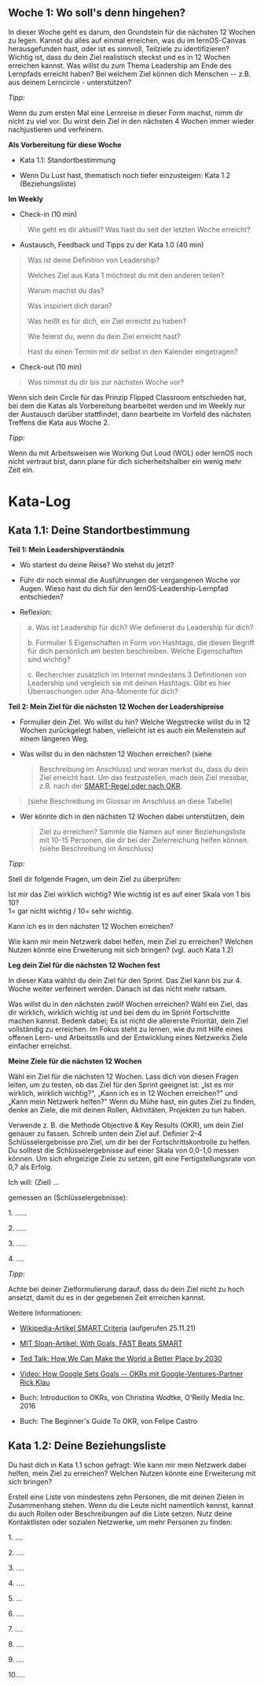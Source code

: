 ## Woche 1: Wo soll's denn hingehen?

In dieser Woche geht es darum, den Grundstein für die nächsten 12 Wochen
zu legen. Kannst du alles auf einmal erreichen, was du im lernOS-Canvas
herausgefunden hast, oder ist es sinnvoll, Teilziele zu identifizieren?
Wichtig ist, dass du dein Ziel realistisch steckst und es in 12 Wochen
erreichen kannst. Was willst du zum Thema Leadership am Ende des
Lernpfads erreicht haben? Bei welchem Ziel können dich Menschen -- z.B.
aus deinem Lerncircle - unterstützen?

*Tipp:*

Wenn du zum ersten Mal eine Lernreise in dieser Form machst, nimm dir
nicht zu viel vor. Du wirst dein Ziel in den nächsten 4 Wochen immer
wieder nachjustieren und verfeinern.

**Als Vorbereitung für diese Woche**

- Kata 1.1: Standortbestimmung

- Wenn Du Lust hast, thematisch noch tiefer einzusteigen: Kata 1.2
  (Beziehungsliste)

**Im Weekly**

- Check-in (10 min)

> Wie geht es dir aktuell? Was hast du seit der letzten Woche erreicht?

- Austausch, Feedback und Tipps zu der Kata 1.0 (40 min)

> Was ist deine Definition von Leadership?
> 
> Welches Ziel aus Kata 1 möchtest du mit den anderen teilen?
> 
> Warum machst du das?
> 
> Was inspiriert dich daran?
> 
> Was heißt es für dich, ein Ziel erreicht zu haben?
> 
> Wie feierst du, wenn du dein Ziel erreicht hast?
> 
> Hast du einen Termin mit dir selbst in den Kalender eingetragen?

- Check-out (10 min)

> Was nimmst du dir bis zur nächsten Woche vor?

Wenn sich dein Circle für das Prinzip Flipped Classroom entschieden hat,
bei dem die Katas als Vorbereitung bearbeitet werden und im Weekly nur
der Austausch darüber stattfindet, dann bearbeite im Vorfeld des
nächsten Treffens die Kata aus Woche 2.

*Tipp:*

Wenn du mit Arbeitsweisen wie Working Out Loud (WOL) oder lernOS noch
nicht vertraut bist, dann plane für dich sicherheitshalber ein wenig
mehr Zeit ein.

# Kata-Log

## Kata 1.1: Deine Standortbestimmung

**Teil 1: Mein Leadershipverständnis**

- Wo startest du deine Reise? Wo stehst du jetzt?

- Führ dir noch einmal die Ausführungen der vergangenen Woche vor
  Augen. Wieso hast du dich für den lernOS-Leadership-Lernpfad
  entschieden?

- Reflexion:

> a\. Was ist Leadership für dich? Wie definierst du Leadership für
> dich?
> 
> b\. Formulier 5 Eigenschaften in Form von Hashtags, die diesen Begriff
> für dich persönlich am besten beschreiben. Welche Eigenschaften sind
> wichtig?
> 
> c\. Recherchier zusätzlich im Internet mindestens 3 Definitionen von
> Leadership und vergleich sie mit deinen Hashtags. Gibt es hier
> Überraschungen oder Aha-Momente für dich?

**Teil 2: Mein Ziel für die nächsten 12 Wochen der Leadershipreise**

- Formulier dein Ziel. Wo willst du hin? Welche Wegstrecke willst du
  in 12 Wochen zurückgelegt haben, vielleicht ist es auch ein
  Meilenstein auf einem längeren Weg.

- Was willst du in den nächsten 12 Wochen erreichen? (siehe
  
  > Beschreibung im Anschluss) und woran merkst du, dass du dein Ziel
  > erreicht hast. Um das festzustellen, mach dein Ziel messbar, z.B.
  > nach der [SMART-Regel oder nach OKR](https://www.strategy-lab.com/wie-helfen-mir-objectives-key-results-aka-okr-bei-der-erreichung-meiner-ziele).

> (siehe Beschreibung im Glossar im Anschluss an diese Tabelle)

- Wer könnte dich in den nächsten 12 Wochen dabei unterstützen, dein
  
  > Ziel zu erreichen? Sammle die Namen auf einer Beziehungsliste mit
  > 10-15 Personen, die dir bei der Zielerreichung helfen können.
  > (siehe Beschreibung im Anschluss)

*Tipp:*

Stell dir folgende Fragen, um dein Ziel zu überprüfen:

Ist mir das Ziel wirklich wichtig? Wie wichtig ist es auf einer Skala
von 1 bis 10?\
1= gar nicht wichtig / 10= sehr wichtig.

Kann ich es in den nächsten 12 Wochen erreichen?

Wie kann mir mein Netzwerk dabei helfen, mein Ziel zu erreichen? Welchen
Nutzen könnte eine Erweiterung mit sich bringen? (vgl. auch Kata 1.2)

**Leg dein Ziel für die nächsten 12 Wochen fest**

In dieser Kata wählst du dein Ziel für den Sprint. Das Ziel kann bis zur
4. Woche weiter verfeinert werden. Danach ist das nicht mehr ratsam.

Was willst du in den nächsten zwölf Wochen erreichen? Wähl ein Ziel, das
dir wirklich, wirklich wichtig ist und bei dem du im Sprint Fortschritte
machen kannst. Bedenk dabei; Es ist nicht die allererste Priorität, dein
Ziel vollständig zu erreichen. Im Fokus steht zu lernen, wie du mit
Hilfe eines offenen Lern- und Arbeitsstils und der Entwicklung eines
Netzwerks Ziele einfacher erreichst.

**Meine Ziele für die nächsten 12 Wochen**

Wähl ein Ziel für die nächsten 12 Wochen. Lass dich von diesen Fragen
leiten, um zu testen, ob das Ziel für den Sprint geeignet ist: „Ist es
mir wirklich, wirklich wichtig?", „Kann ich es in 12 Wochen erreichen?"
und „Kann mein Netzwerk helfen?" Wenn du Mühe hast, ein gutes Ziel zu
finden, denke an Ziele, die mit deinen Rollen, Aktivitäten, Projekten zu
tun haben.

Verwende z. B. die Methode Objective & Key Results (OKR), um dein Ziel
genauer zu fassen. Schreib unten dein Ziel auf. Definier 2-4
Schlüsselergebnisse pro Ziel, um dir bei der Fortschrittskontrolle zu
helfen. Du solltest die Schlüsselergebnisse auf einer Skala von 0,0-1,0
messen können. Um sich ehrgeizige Ziele zu setzen, gilt eine
Fertigstellungsrate von 0,7 als Erfolg.

Ich will: (Ziel) \...

gemessen an (Schlüsselergebnisse):

1\. \...\...

2\. \.....

3\. \.....

4\. \....

*Tipp*:

Achte bei deiner Zielformulierung darauf, dass du dein Ziel nicht zu
hoch ansetzt, damit du es in der gegebenen Zeit erreichen kannst.

Weitere Informationen:

- [Wikipedia-Artikel SMART
  Criteria](https://en.wikipedia.org/wiki/SMART_criteria) (aufgerufen
  25.11.21)

- [MIT Sloan-Artikel: With Goals, FAST Beats
  SMART](https://sloanreview.mit.edu/article/with-goals-fast-beats-smart/)

- [Ted Talk: How We Can Make the World a Better Place by
  2030](https://www.ted.com/talks/michael_green_how_we_can_make_the_world_a_better_place_by_2030?language=de)

- [Video: How Google Sets Goals -- OKRs mit Google-Ventures-Partner
  Rick Klau](https://www.youtube.com/watch?v=mJB83EZtAjc)

- Buch: Introduction to OKRs, von Christina Wodtke, O'Reilly Media
  Inc. 2016

- Buch: The Beginner's Guide To OKR, von Felipe Castro

## Kata 1.2: Deine Beziehungsliste

Du hast dich in Kata 1.1 schon gefragt: Wie kann mir mein Netzwerk dabei
helfen, mein Ziel zu erreichen? Welchen Nutzen könnte eine Erweiterung
mit sich bringen?

Erstell eine Liste von mindestens zehn Personen, die mit deinen Zielen
in Zusammenhang stehen. Wenn du die Leute nicht namentlich kennst,
kannst du auch Rollen oder Beschreibungen auf die Liste setzen. Nutz
deine Kontaktlisten oder sozialen Netzwerke, um mehr Personen zu finden:

1\. \....

2\. \....

3\. \....

4\. \....

5\. \...

6\. \....

7\. \....

8\. \....

9\. \....

10\.....
